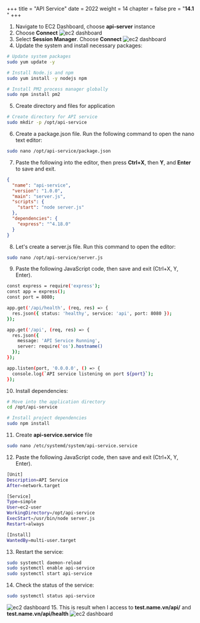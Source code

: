 +++
title = "API Service"
date = 2022
weight = 14
chapter = false
pre = "<b>14.1 </b>"
+++
1. Navigate to EC2 Dashboard, choose **api-server** instance
2. Choose **Connect**
![ec2 dashboard](/images/14-CheckResult/14.1-APIService/01-EC2Dashboard.png)
1. Select **Session Manager**. Choose **Connect**
![ec2 dashboard](/images/14-CheckResult/14.1-APIService/02-ConnectEC2.png)
1. Update the system and install necessary packages:
```bash
# Update system packages
sudo yum update -y

# Install Node.js and npm
sudo yum install -y nodejs npm

# Install PM2 process manager globally
sudo npm install pm2
```
5. Create directory and files for application
```bash
# Create directory for API service
sudo mkdir -p /opt/api-service
```
6. Create a package.json file. Run the following command to open the nano text editor:
```bash
sudo nano /opt/api-service/package.json
```
7. Paste the following into the editor, then press **Ctrl+X**, then **Y**, and **Enter** to save and exit.
```json
{
  "name": "api-service",
  "version": "1.0.0",
  "main": "server.js",
  "scripts": {
    "start": "node server.js"
  },
  "dependencies": {
    "express": "^4.18.0"
  }
}
```
8. Let's create a server.js file. Run this command to open the editor:
```bash
sudo nano /opt/api-service/server.js
```
9. Paste the following JavaScript code, then save and exit (Ctrl+X, Y, Enter).
```bash
const express = require('express');
const app = express();
const port = 8080;

app.get('/api/health', (req, res) => {
  res.json({ status: 'healthy', service: 'api', port: 8080 });
});

app.get('/api', (req, res) => {
  res.json({ 
    message: 'API Service Running', 
    server: require('os').hostname()
  });
});

app.listen(port, '0.0.0.0', () => {
  console.log(`API service listening on port ${port}`);
});
```
10. Install dependencies:
```bash
# Move into the application directory
cd /opt/api-service

# Install project dependencies
sudo npm install
```
11. Create **api-service.service** file
```bash
sudo nano /etc/systemd/system/api-service.service
```
12. Paste the following JavaScript code, then save and exit (Ctrl+X, Y, Enter).
```bash
[Unit]
Description=API Service
After=network.target

[Service]
Type=simple
User=ec2-user
WorkingDirectory=/opt/api-service
ExecStart=/usr/bin/node server.js
Restart=always

[Install]
WantedBy=multi-user.target
```
13. Restart the service: 
```bash
sudo systemctl daemon-reload
sudo systemctl enable api-service
sudo systemctl start api-service
```
14. Check the status of the service:
```bash
sudo systemctl status api-service
```
![ec2 dashboard](/images/14-CheckResult/14.1-APIService/03-CheckStatus.png)
15. This is result when I access to **test.name.vn/api/** and **test.name.vn/api/health**
![ec2 dashboard](/images/14-CheckResult/14.1-APIService/04-Resultl.png)
